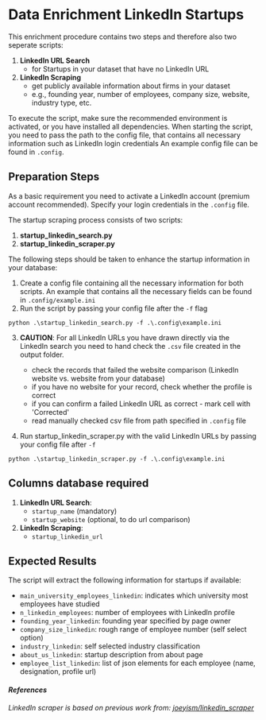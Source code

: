 # Data Enrichment LinkedIn Startups

This enrichment procedure contains two steps and therefore also two seperate scripts:
1. **LinkedIn URL Search**
   - for Startups in your dataset that have no LinkedIn URL
2. **LinkedIn Scraping**
   - get publicly available information about firms in your dataset
   - e.g., founding year, number of employees, company size, website, industry type, etc. 

To execute the script, make sure the recommended environment is activated, or you have installed all dependencies.
When starting the script, you need to pass the path to the config file, that contains all necessary information such as LinkedIn login credentials
An example config file can be found in `.config`.

## Preparation Steps
As a basic requirement you need to activate a LinkedIn account (premium account recommended). Specify your login credentials in the `.config` file.

The startup scraping process consists of two scripts:
1. **startup_linkedin_search.py**
2. **startup_linkedin_scraper.py**

The following steps should be taken to enhance the startup information in your database:

1. Create a config file containing all the necessary information for both scripts. An example that contains all the necessary fields can be found in `.config/example.ini`
2. Run the script by passing your config file after the `-f` flag 
````
python .\startup_linkedin_search.py -f .\.config\example.ini
````
3. **CAUTION**: For all LinkedIn URLs you have drawn directly via the LinkedIn search you need to hand check the `.csv` file created in the output folder. 
   - check the records that failed the website comparison (LinkedIn website vs. website from your database)
   - if you have no website for your record, check whether the profile is correct 
   - if you can confirm a failed LinkedIn URL as correct - mark cell with 'Corrected'
   - read manually checked csv file from path specified in `.config` file
   
4. Run startup_linkedin_scraper.py with the valid LinkedIn URLs by passing your config file after `-f`
````
python .\startup_linkedin_scraper.py -f .\.config\example.ini 
````

## Columns database required
1. **LinkedIn URL Search**: 
   - `startup_name` (mandatory)
   - `startup_website` (optional, to do url comparison)
2. **LinkedIn Scraping**:
   - `startup_linkedin_url`

## Expected Results
The script will extract the following information for startups if available:
- `main_university_employees_linkedin`: indicates which university most employees have studied
- `n_linkedin_employees`: number of employees with LinkedIn profile
- `founding_year_linkedin`: founding year specified by page owner
- `company_size_linkedin`: rough range of employee number (self select option)
- `industry_linkedin`: self selected industry classification
- `about_us_linkedin`: startup description from about page
- `employee_list_linkedin`: list of json elements for each employee (name, designation, profile url)



#### *References*
*LinkedIn scraper is based on previous work from: [joeyism/linkedin_scraper](https://github.com/joeyism/linkedin_scraper)*
